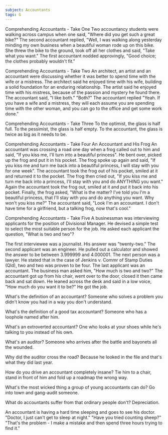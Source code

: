 ```yaml
---
subject: Accountants
tags: G
---
```

Comprehending Accountants - Take One
Two accountancy students were walking across campus when one said, "Where did you get such a great bike?" The second accountant replied, "Well, I was walking along yesterday minding my own business when a beautiful woman rode up on this bike. She threw the bike to the ground, took off all her clothes and said, "Take what you want." The first accountant nodded approvingly, "Good choice; the clothes probably wouldn't fit."

Comprehending Accountants - Take Two
An architect, an artist and an accountant were discussing whether it was better to spend time with the wife or a mistress. The architect said he enjoyed time with his wife, building a solid foundation for an enduring relationship. The artist said he enjoyed time with his mistress, because of the passion and mystery he found there. The accountant said, "I like both." "Both?" The accountant replied "Yeah. If you have a wife and a mistress, they will each assume you are spending time with the other woman, and you can go to the office and get some work done."

Comprehending Accountants - Take Three
To the optimist, the glass is half full. To the pessimist, the glass is half empty. To the accountant, the glass is twice as big as it needs to be.

Comprehending Accountants - Take Four
An Accountant and His Frog
An accountant was crossing a road one day when a frog called out to him and said, "If you kiss me, I'll turn into a beautiful princess". He bent over, picked up the frog and put it in his pocket. The frog spoke up again and said, "If you kiss me and turn me back into a beautiful princess, I will stay with you for one week". The accountant took the frog out of his pocket, smiled at it and returned it to the pocket. The frog then cried out, "If you kiss me and turn me back into a princess, I'll stay with you and do ANYTHING you want." Again the accountant took the frog out, smiled at it and put it back into his pocket. Finally, the frog asked, "What is the matter? I've told you I'm a beautiful princess, that I'll stay with you and do anything you want. Why won't you kiss me?" The accountant said, "Look I'm an accountant. I don't have time for a girlfriend, but a talking frog, now that's cool."

Comprehending Accountants - Take Five
A businessman was interviewing applicants for the position of Divisional Manager. He devised a simple test to select the most suitable person for the job. He asked each applicant the question, "What is two and two"?

The first interviewee was a journalist. His answer was "twenty-two." The second applicant was an engineer. He pulled out a calculator and showed the answer to be between 3.999999 and 4.000001. The next person was a lawyer. He stated that in the case of Jenkins v. Commr of Stamp Duties (Qld), two and two was proven to be four. The last applicant was an accountant. The business man asked him, "How much is two and two?" The accountant got up from his chair, went over to the door, closed it then came back and sat down. He leaned across the desk and said in a low voice, "How much do you want it to be?" He got the job.

What's the definition of an accountant?
Someone who solves a problem you didn't know you had in a way you don't understand.

What's the definition of a good tax accountant?
Someone who has a loophole named after him.

What's an extroverted accountant?
One who looks at your shoes while he's talking to you instead of his own.

What's an auditor?
Someone who arrives after the battle and bayonets all the wounded.

Why did the auditor cross the road?
Because he looked in the file and that's what they did last year.

How do you drive an accountant completely insane?
Tie him to a chair, stand in front of him and fold up a roadmap the wrong way.

What's the most wicked thing a group of young accountants can do?
Go into town and gang-audit someone.

What do accountants suffer from that ordinary people don't?
Depreciation.

An accountant is having a hard time sleeping and goes to see his doctor.
"Doctor, I just can't get to sleep at night."
"Have you tried counting sheep?"
"That's the problem - I make a mistake and then spend three hours trying
to find it."
